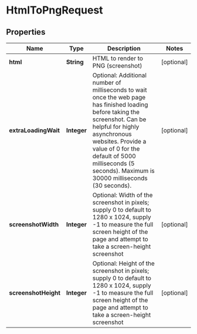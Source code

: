 
# HtmlToPngRequest

## Properties
Name | Type | Description | Notes
------------ | ------------- | ------------- | -------------
**html** | **String** | HTML to render to PNG (screenshot) |  [optional]
**extraLoadingWait** | **Integer** | Optional: Additional number of milliseconds to wait once the web page has finished loading before taking the screenshot.  Can be helpful for highly asynchronous websites. Provide a value of 0 for the default of 5000 milliseconds (5 seconds). Maximum is 30000 milliseconds (30 seconds). |  [optional]
**screenshotWidth** | **Integer** | Optional: Width of the screenshot in pixels; supply 0 to default to 1280 x 1024, supply -1 to measure the full screen height of the page and attempt to take a screen-height screenshot |  [optional]
**screenshotHeight** | **Integer** | Optional: Height of the screenshot in pixels; supply 0 to default to 1280 x 1024, supply -1 to measure the full screen height of the page and attempt to take a screen-height screenshot |  [optional]



